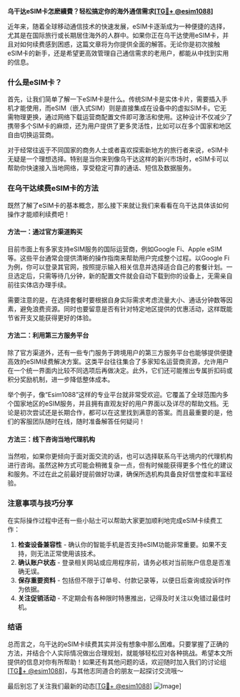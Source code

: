 **乌干达eSIM卡怎麽續費？轻松搞定你的海外通信需求[[TG💪+ @esim1088](https://t.me/s/esim1088)]**

近年来，随着全球移动通信技术的快速发展，eSIM卡逐渐成为一种便捷的选择，尤其是在国际旅行或长期居住海外的人群中。如果你正在乌干达使用eSIM卡，并且对如何续费感到困惑，这篇文章将为你提供全面的解答。无论你是初次接触eSIM卡的新手，还是希望更高效管理自己通信需求的老用户，都能从中找到实用的信息。

### 什么是eSIM卡？

首先，让我们简单了解一下eSIM卡是什么。传统SIM卡是实体卡片，需要插入手机才能使用，而eSIM（嵌入式SIM）则是直接集成在设备中的虚拟SIM卡。它无需物理更换，通过网络下载运营商配置文件即可激活和使用。这种设计不仅减少了携带多个SIM卡的麻烦，还为用户提供了更多灵活性，比如可以在多个国家和地区自由切换运营商。

对于经常往返于不同国家的商务人士或者喜欢探索新地方的旅行者来说，eSIM卡无疑是一个理想选择。特别是当你来到像乌干达这样的新兴市场时，eSIM卡可以帮助你快速接入当地网络，享受稳定可靠的通话、短信及数据服务。

### 在乌干达续费eSIM卡的方法

既然了解了eSIM卡的基本概念，那么接下来就让我们来看看在乌干达具体该如何操作才能顺利续费吧！

#### 方法一：通过官方渠道购买

目前市面上有多家支持eSIM服务的国际运营商，例如Google Fi、Apple eSIM等。这些平台通常会提供清晰的操作指南来帮助用户完成整个过程。以Google Fi为例，你可以登录其官网，按照提示输入相关信息并选择适合自己的套餐计划。一旦选定后，只需等待几分钟，新的配置文件就会自动下载到你的设备上，无需亲自前往实体店办理手续。

需要注意的是，在选择套餐时要根据自身实际需求考虑流量大小、通话分钟数等因素，避免浪费资源。同时也要留意是否有针对特定地区提供的优惠活动，这样既能节省开支又能获得更好的体验。

#### 方法二：利用第三方服务平台

除了官方渠道外，还有一些专门服务于跨境用户的第三方服务平台也能够提供便捷高效的eSIM续费解决方案。这类平台往往集合了多家知名运营商资源，允许用户在一个统一界面内比较不同选项后再做决定。此外，它们还可能推出专属折扣码或积分奖励机制，进一步降低整体成本。

举个例子，像“Esim1088”这样的专业平台就非常受欢迎。它覆盖了全球范围内多个国家地区的eSIM服务，并且拥有直观友好的用户界面以及详尽的帮助文档。无论是初次尝试还是长期合作，都可以在这里找到满意的答案。而且最重要的是，他们的客服团队随时在线，随时准备解答任何疑问！

#### 方法三：线下咨询当地代理机构

当然啦，如果你更倾向于面对面交流的话，也可以选择联系乌干达境内的代理机构进行咨询。虽然这种方式可能会稍微复杂一点，但有时候能获得更多个性化的建议和服务。不过在此之前最好提前做好功课，确保所选机构具备良好信誉度和丰富经验。

### 注意事项与技巧分享

在实际操作过程中还有一些小贴士可以帮助大家更加顺利地完成eSIM卡续费工作：

1. **检查设备兼容性** - 确认你的智能手机是否支持eSIM功能非常重要。如果不支持，则无法正常使用该技术。
2. **确认账户状态** - 登录相关网站或应用程序前，请务必核对当前账户信息是否准确无误。
3. **保存重要资料** - 包括但不限于订单号、付款记录等，以便日后查询或投诉时作为依据。
4. **关注促销活动** - 不定期会有各种限时特惠推出，记得及时关注以免错过最佳时机。

### 结语

总而言之，乌干达的eSIM卡续费其实并没有想象中那么困难。只要掌握了正确的方法，并结合个人实际情况做出合理规划，就能够轻松应对各种挑战。希望本文所提供的信息对你有所帮助！如果还有其他问题的话，欢迎随时加入我们的讨论组[[TG💪+ @esim1088](https://t.me/s/esim1088)]，与其他志同道合的朋友一起探讨交流哦～

最后别忘了关注我们最新的动态[[TG💪+ @esim1088](https://t.me/s/esim1088)] ![Image](https://i.postimg.cc/4NQfJmqS/Snipaste-2025-05-13-00-14-12.png)]